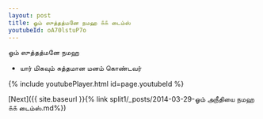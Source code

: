 ```yaml
---
layout: post
title: ஓம் ஸுத்தத்மனே நமஹ ௧௧ டைம்ஸ்
youtubeId: oA70lstuP7o
---
```

 
 
 ஓம் ஸுத்தத்மனே நமஹ  
 
 -  யார் மிகவும் சுத்தமான மனம் கொண்டவர் 
 
  
 
  
 
 
 
 
 
 


{% include youtubePlayer.html id=page.youtubeId %}
 
[Next]({{ site.baseurl }}{% link  split1/_posts/2014-03-29-ஓம் அநீதியை நமஹ ௧௧ டைம்ஸ்.md%})
 
